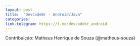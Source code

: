 ```yaml
---
layout: post
title:  "DevCodeBr - Android/Java"
categories: 
link-telegram: https://t.me/devcodebr_android
---
```

Contribuição: Matheus Henrique de Souza (@matheus-souza)

